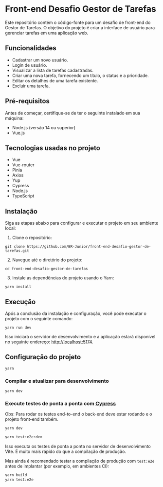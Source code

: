 # Front-end Desafio Gestor de Tarefas

Este repositório contém o código-fonte para um desafio de front-end do Gestor de Tarefas. O objetivo do projeto é criar a interface de usuário para gerenciar tarefas em uma aplicação web.

## Funcionalidades

- Cadastrar um novo usuário.
- Login de usuário.
- Visualizar a lista de tarefas cadastradas.
- Criar uma nova tarefa, fornecendo um título, o status e a prioridade.
- Editar os detalhes de uma tarefa existente.
- Excluir uma tarefa.

## Pré-requisitos

Antes de começar, certifique-se de ter o seguinte instalado em sua máquina:

- Node.js (versão 14 ou superior)
- Vue.js

## Tecnologias usadas no projeto

- Vue
- Vue-router
- Pinia
- Axios
- Yup
- Cypress
- Node.js
- TypeScript

## Instalação

Siga as etapas abaixo para configurar e executar o projeto em seu ambiente local:

1. Clone o repositório:

```shell
git clone https://github.com/BR-Junior/front-end-desafio-gestor-de-tarefas.git
```

2. Navegue até o diretório do projeto:

```shell
cd front-end-desafio-gestor-de-tarefas
```

3. Instale as dependências do projeto usando o Yarn:

```shell
yarn install
```

## Execução

Após a conclusão da instalação e configuração, você pode executar o projeto com o seguinte comando:

```shell
yarn run dev
```

Isso iniciará o servidor de desenvolvimento e a aplicação estará disponível no seguinte endereço: [http://localhost:5174](http://localhost:5174).


## Configuração do projeto

```sh
yarn
```

### Compilar e atualizar para desenvolvimento

```sh
yarn dev
```

### Execute testes de ponta a ponta com [Cypress](https://www.cypress.io/)

Obs: Para rodar os testes end-to-end o back-end deve estar rodando e o projeto front-end também.

```sh
yarn dev
```

```sh
yarn test:e2e:dev
```

Isso executa os testes de ponta a ponta no servidor de desenvolvimento Vite.
É muito mais rápido do que a compilação de produção.

Mas ainda é recomendado testar a compilação de produção com `test:e2e` antes de implantar (por exemplo, em ambientes CI):

```sh
yarn build
yarn test:e2e
```
